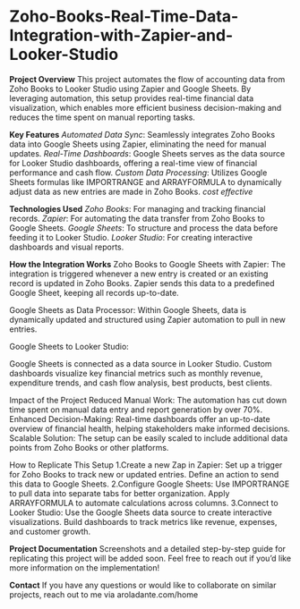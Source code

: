 # Zoho-Books-Real-Time-Data-Integration-with-Zapier-and-Looker-Studio

**Project Overview**
This project automates the flow of accounting data from Zoho Books to Looker Studio using Zapier and Google Sheets. By leveraging automation, this setup provides real-time financial data visualization, which enables more efficient business decision-making and reduces the time spent on manual reporting tasks.

**Key Features**
*Automated Data Sync*: Seamlessly integrates Zoho Books data into Google Sheets using Zapier, eliminating the need for manual updates.
*Real-Time Dashboards*: Google Sheets serves as the data source for Looker Studio dashboards, offering a real-time view of financial performance and cash flow.
*Custom Data Processing*: Utilizes Google Sheets formulas like IMPORTRANGE and ARRAYFORMULA to dynamically adjust data as new entries are made in Zoho Books.
*cost effective*

**Technologies Used**
*Zoho Books*: For managing and tracking financial records.
*Zapier*: For automating the data transfer from Zoho Books to Google Sheets.
*Google Sheets*: To structure and process the data before feeding it to Looker Studio.
*Looker Studio*: For creating interactive dashboards and visual reports.

**How the Integration Works**
Zoho Books to Google Sheets with Zapier:
The integration is triggered whenever a new entry is created or an existing record is updated in Zoho Books.
Zapier sends this data to a predefined Google Sheet, keeping all records up-to-date.

Google Sheets as Data Processor:
Within Google Sheets, data is dynamically updated and structured using Zapier automation to pull in new entries.

Google Sheets to Looker Studio:

Google Sheets is connected as a data source in Looker Studio.
Custom dashboards visualize key financial metrics such as monthly revenue, expenditure trends, and cash flow analysis, best products, best clients.

Impact of the Project
Reduced Manual Work: The automation has cut down time spent on manual data entry and report generation by over 70%.
Enhanced Decision-Making: Real-time dashboards offer an up-to-date overview of financial health, helping stakeholders make informed decisions.
Scalable Solution: The setup can be easily scaled to include additional data points from Zoho Books or other platforms.

How to Replicate This Setup
1.Create a new Zap in Zapier:
Set up a trigger for Zoho Books to track new or updated entries.
Define an action to send this data to Google Sheets.
2.Configure Google Sheets:
Use IMPORTRANGE to pull data into separate tabs for better organization.
Apply ARRAYFORMULA to automate calculations across columns.
3.Connect to Looker Studio:
Use the Google Sheets data source to create interactive visualizations.
Build dashboards to track metrics like revenue, expenses, and customer growth.

**Project Documentation**
Screenshots and a detailed step-by-step guide for replicating this project will be added soon. Feel free to reach out if you’d like more information on the implementation!

**Contact**
If you have any questions or would like to collaborate on similar projects, reach out to me via aroladante.com/home
